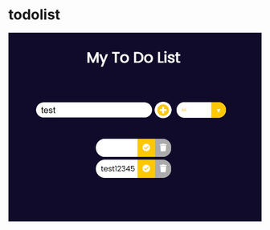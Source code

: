 # todolist

<img alt="react" src="https://github.com/Art-liang/todolist/blob/main/todolist1.jpg"/> 
